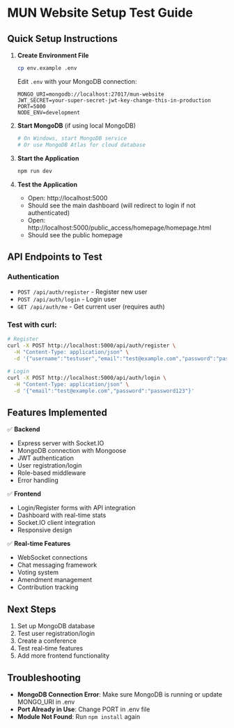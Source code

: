 # MUN Website Setup Test Guide

## Quick Setup Instructions

1. **Create Environment File**
   ```bash
   cp env.example .env
   ```
   
   Edit `.env` with your MongoDB connection:
   ```env
   MONGO_URI=mongodb://localhost:27017/mun-website
   JWT_SECRET=your-super-secret-jwt-key-change-this-in-production
   PORT=5000
   NODE_ENV=development
   ```

2. **Start MongoDB** (if using local MongoDB)
   ```bash
   # On Windows, start MongoDB service
   # Or use MongoDB Atlas for cloud database
   ```

3. **Start the Application**
   ```bash
   npm run dev
   ```

4. **Test the Application**
   - Open: http://localhost:5000
   - Should see the main dashboard (will redirect to login if not authenticated)
   - Open: http://localhost:5000/public_access/homepage/homepage.html
   - Should see the public homepage

## API Endpoints to Test

### Authentication
- `POST /api/auth/register` - Register new user
- `POST /api/auth/login` - Login user
- `GET /api/auth/me` - Get current user (requires auth)

### Test with curl:
```bash
# Register
curl -X POST http://localhost:5000/api/auth/register \
  -H "Content-Type: application/json" \
  -d '{"username":"testuser","email":"test@example.com","password":"password123"}'

# Login
curl -X POST http://localhost:5000/api/auth/login \
  -H "Content-Type: application/json" \
  -d '{"email":"test@example.com","password":"password123"}'
```

## Features Implemented

✅ **Backend**
- Express server with Socket.IO
- MongoDB connection with Mongoose
- JWT authentication
- User registration/login
- Role-based middleware
- Error handling

✅ **Frontend**
- Login/Register forms with API integration
- Dashboard with real-time stats
- Socket.IO client integration
- Responsive design

✅ **Real-time Features**
- WebSocket connections
- Chat messaging framework
- Voting system
- Amendment management
- Contribution tracking

## Next Steps

1. Set up MongoDB database
2. Test user registration/login
3. Create a conference
4. Test real-time features
5. Add more frontend functionality

## Troubleshooting

- **MongoDB Connection Error**: Make sure MongoDB is running or update MONGO_URI in .env
- **Port Already in Use**: Change PORT in .env file
- **Module Not Found**: Run `npm install` again 